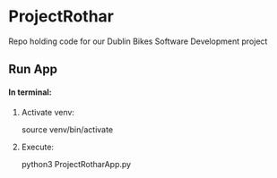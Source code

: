 # ProjectRothar
Repo holding code for our Dublin Bikes Software Development project

## Run App
#### In terminal:
1. Activate venv:

    source venv/bin/activate

2. Execute:

    python3 ProjectRotharApp.py
    
